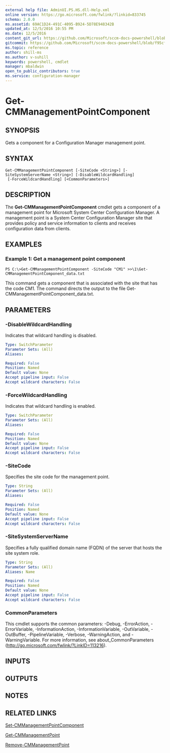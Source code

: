 ```yaml
---
external help file: AdminUI.PS.HS.dll-Help.xml
online version: https://go.microsoft.com/fwlink/?linkid=833745
schema: 2.0.0
ms.assetid: 69AC1D24-491C-4095-B924-5D78E948342B
updated_at: 12/5/2016 10:55 PM
ms.date: 12/5/2016
content_git_url: https://github.com/Microsoft/sccm-docs-powershell/blob/master/sccm-cmdlets/ConfigurationManager/vlatest/Get-CMManagementPointComponent.md
gitcommit: https://github.com/Microsoft/sccm-docs-powershell/blob/f95cf139be40af870257194c70c82183d89f7a0c/sccm-cmdlets/ConfigurationManager/vlatest/Get-CMManagementPointComponent.md
ms.topic: reference
author: shill-ms
ms.author: v-suhill
keywords: powershell, cmdlet
manager: mbaldwin
open_to_public_contributors: true
ms.service: configuration-manager
---
```


# Get-CMManagementPointComponent

## SYNOPSIS
Gets a component for a Configuration Manager management point.

## SYNTAX

```
Get-CMManagementPointComponent [-SiteCode <String>] [-SiteSystemServerName <String>] [-DisableWildcardHandling]
 [-ForceWildcardHandling] [<CommonParameters>]
```

## DESCRIPTION
The **Get-CMManagementPointComponent** cmdlet gets a component of a management point for Microsoft System Center Configuration Manager.
A management point is a System Center Configuration Manager site that provides policy and service information to clients and receives configuration data from clients.

## EXAMPLES

### Example 1: Get a management point component
```
PS C:\>Get-CMManagementPointComponent -SiteCode "CM1" >>\1\Get-CMManagementPointComponent_data.txt
```

This command gets a component that is associated with the site that has the code CM1.
The command directs the output to the file Get-CMManagementPointComponent_data.txt.

## PARAMETERS

### -DisableWildcardHandling
Indicates that wildcard handling is disabled.

```yaml
Type: SwitchParameter
Parameter Sets: (All)
Aliases: 

Required: False
Position: Named
Default value: None
Accept pipeline input: False
Accept wildcard characters: False
```

### -ForceWildcardHandling
Indicates that wildcard handling is enabled.

```yaml
Type: SwitchParameter
Parameter Sets: (All)
Aliases: 

Required: False
Position: Named
Default value: None
Accept pipeline input: False
Accept wildcard characters: False
```

### -SiteCode
Specifies the site code for the management point.

```yaml
Type: String
Parameter Sets: (All)
Aliases: 

Required: False
Position: Named
Default value: None
Accept pipeline input: False
Accept wildcard characters: False
```

### -SiteSystemServerName
Specifies a fully qualified domain name (FQDN) of the server that hosts the site system role.

```yaml
Type: String
Parameter Sets: (All)
Aliases: Name

Required: False
Position: Named
Default value: None
Accept pipeline input: False
Accept wildcard characters: False
```

### CommonParameters
This cmdlet supports the common parameters: -Debug, -ErrorAction, -ErrorVariable, -InformationAction, -InformationVariable, -OutVariable, -OutBuffer, -PipelineVariable, -Verbose, -WarningAction, and -WarningVariable. For more information, see about_CommonParameters (http://go.microsoft.com/fwlink/?LinkID=113216).

## INPUTS

## OUTPUTS

## NOTES

## RELATED LINKS

[Set-CMManagementPointComponent](xref:ConfigurationManager/vlatest/Set-CMManagementPointComponent.md)

[Get-CMManagementPoint](xref:ConfigurationManager/vlatest/Get-CMManagementPoint.md)

[Remove-CMManagementPoint](xref:ConfigurationManager/vlatest/Remove-CMManagementPoint.md)


